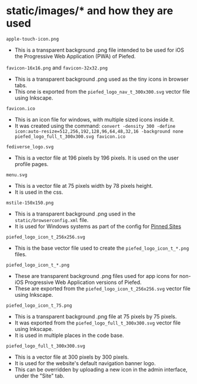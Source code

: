 # static/images/* and how they are used

`apple-touch-icon.png`
  * This is a transparent background .png file intended to be used for iOS the Progressive Web Application (PWA) of Piefed.

`favicon-16x16.png` and `favicon-32x32.png`
  * This is a transparent background .png used as the tiny icons in browser tabs.
  * This one is exported from the `piefed_logo_nav_t_300x300.svg` vector file using Inkscape.

`favicon.ico`
  * This is an icon file for windows, with multiple sized icons inside it.
  * It was created using the command:
  `convert -density 300 -define icon:auto-resize=512,256,192,128,96,64,48,32,16 -background none piefed_logo_full_t_300x300.svg favicon.ico`

`fediverse_logo.svg`
  * This is a vector file at 196 pixels by 196 pixels. It is used on the user profile pages. 

`menu.svg`
  * This is a vector file at 75 pixels width by 78 pixels height.
  * It is used in the css.

`mstile-150x150.png`
  * This is a transparent background .png used in the `static/browserconfig.xml` file.
  * It is used for Windows systems as part of the config for [Pinned Sites](https://learn.microsoft.com/en-us/previous-versions/windows/internet-explorer/ie-developer/platform-apis/hh772707(v=vs.85))

`piefed_logo_icon_t_256x256.svg`
  * This is the base vector file used to create the `piefed_logo_icon_t_*.png` files. 

`piefed_logo_icon_t_*.png`
  * These are transparent background .png files used for app icons for non-iOS Progressive Web Application versions of Piefed.
  * These are exported from the `piefed_logo_icon_t_256x256.svg` vector file using Inkscape.

`piefed_logo_icon_t_75.png`
  * This is a transparent background .png file at 75 pixels by 75 pixels.
  * It was exported from the `piefed_logo_full_t_300x300.svg` vector file using Inkscape.
  * It is used in multiple places in the code base.

`piefed_logo_full_t_300x300.svg`
  * This is a vector file at 300 pixels by 300 pixels. 
  * It is used for the website's default navigation banner logo.
  * This can be overridden by uploading a new icon in the admin interface, under the "Site" tab.